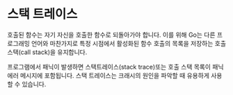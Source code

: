 # 스택 트레이스
호출된 함수는 자기 자신을 호출한 함수로 되돌아가야 합니다. 이를 위해 Go는 다른 프로그래밍 언어와 마찬가지로 특정 시점에서 활성화된 함수 호출의 목록을 저장하는 호출 스택(call stack)을 유지합니다.

프로그램에서 패닉이 발생하면 스택트레이스(stack trace)또는 호출 스택 목록이 패닉 에러 메시지에 포함됩니다. 스택 트레이스는 크래시의 원인을 파악할 때 유용하게 사용할 수 있습니다.